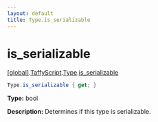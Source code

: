```yaml
---
layout: default
title: Type.is_serializable
---
```


# is_serializable

[\[global\]]({{site.baseurl}}/docs/).[TaffyScript]({{site.baseurl}}/docs/TaffyScript/).[Type]({{site.baseurl}}/docs/TaffyScript/Type/).[is_serializable]({{site.baseurl}}/docs/TaffyScript/Type/is_serializable/)

```cs
Type.is_serializable { get; }
```

**Type:** bool

**Description:** Determines if this type is serializable.
